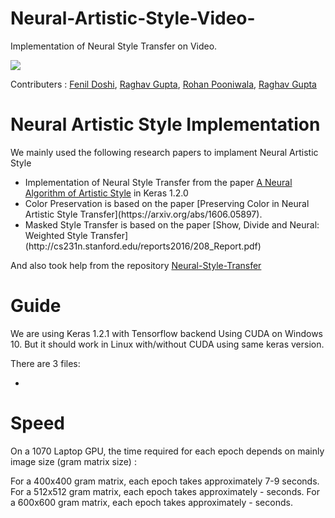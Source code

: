 # Neural-Artistic-Style-Video-
Implementation of Neural Style Transfer on Video.

![](https://github.com/feziodoshi/Neural-Artistic-Style-Video-/blob/master/video/neural_style_1.gif)

Contributers : [Fenil Doshi](https://github.com/feziodoshi), [Raghav Gupta](https://github.com/BeasT321), [Rohan Pooniwala](https://github.com/RohitSaha), [Raghav Gupta](https://github.com/raghavgupta0296)

# Neural Artistic Style Implementation

We mainly used the following research papers to implament Neural Artistic Style

<ul>
<li> Implementation of Neural Style Transfer from the paper <a href="http://arxiv.org/abs/1508.06576">A Neural Algorithm of Artistic Style</a> in Keras 1.2.0

<li> Color Preservation is based on the paper [Preserving Color in Neural Artistic Style Transfer](https://arxiv.org/abs/1606.05897).

<li> Masked Style Transfer is based on the paper [Show, Divide and Neural: Weighted Style Transfer](http://cs231n.stanford.edu/reports2016/208_Report.pdf)
</ul>

And also took help from the repository [Neural-Style-Transfer](https://github.com/titu1994/Neural-Style-Transfer/) 

# Guide

We are using Keras 1.2.1 with Tensorflow backend Using CUDA on Windows 10. But it should work in Linux with/without CUDA using same keras version.

There are 3 files:
<ul>
<li>
</ul>

# Speed
On a 1070 Laptop GPU, the time required for each epoch depends on mainly image size (gram matrix size) :

For a 400x400 gram matrix, each epoch takes approximately 7-9 seconds. 
For a 512x512 gram matrix, each epoch takes approximately - seconds. 
For a 600x600 gram matrix, each epoch takes approximately - seconds. 
